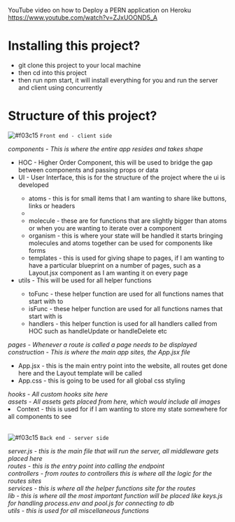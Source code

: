 YouTube video on how to Deploy a PERN application on Heroku
https://www.youtube.com/watch?v=ZJxUOOND5_A

# Installing this project?

<ul>
    <li>git clone this project to your local machine</li>
    <li>then cd into this project</li>
    <li>then run npm start, it will install everything for you and run the server and client using concurrently</li>
</ul>

# Structure of this project?

![#f03c15](https://via.placeholder.com/15/f03c15/f03c15.png) `Front end - client side`

<i>components - This is where the entire app resides and takes shape</i><br>
<ul>
    <li>HOC - Higher Order Component, this will be used to bridge the gap between components and passing props or data</li>
    <li>UI - User Interface, this is for the structure of the project where the ui is developed</li>
    <ul>
        <li>atoms - this is for small items that I am wanting to share like buttons, links or headers<li>
        <li>molecule - these are for functions that are slightly bigger than atoms or when you are wanting to iterate over a component</li>
        <li>organism - this is where your state will be handled it starts bringing molecules and atoms together can be used for components like forms</li>
        <li>templates - this is used for giving shape to pages, if I am wanting to have a particular blueprint on a number of pages, such as a Layout.jsx component as I am wanting it on every page</li>
    </ul>
    <li>utils - This will be used for all helper functions</li>
    <ul>
        <li>toFunc - these helper function are used for all functions names that start with to</li>
        <li>isFunc - these helper function are used for all functions names that start with is</li>
        <li>handlers - this helper function is used for all handlers called from HOC such as handleUpdate or handleDelete etc</li>
    </ul>
</ul>
<i>pages - Whenever a route is called a page needs to be displayed</i><br>
<i>construction - This is where the main app sites, the App.jsx file</i><br>
<ul>
    <li>App.jsx - this is the main entry point into the website, all routes get done here and the Layout template will be called</li>
    <li>App.css - this is going to be used for all global css styling</li>
</ul>
<i>hooks - All custom hooks site here</i><br>
<i>assets - All assets gets placed from here, which would include all images</i><br>
<li>Context - this is used for if I am wanting to store my state somewhere for all components to see</li><br/>

![#f03c15](https://via.placeholder.com/15/f03c15/f03c15.png) `Back end - server side`

<i>server.js - this is the main file that will run the server, all middleware gets placed here</i><br>
<i>routes - this is the entry point into calling the endpoint</i><br>
<i>controllers - from routes to controllers this is where all the logic for the routes sites</i><br>
<i>services - this is where all the helper functions site for the routes</i><br>
<i>lib - this is where all the most important function will be placed like keys.js for handling process.env and pool.js
for connecting to db</i><br>
<i>utils - this is used for all miscellaneous functions</i><br>
